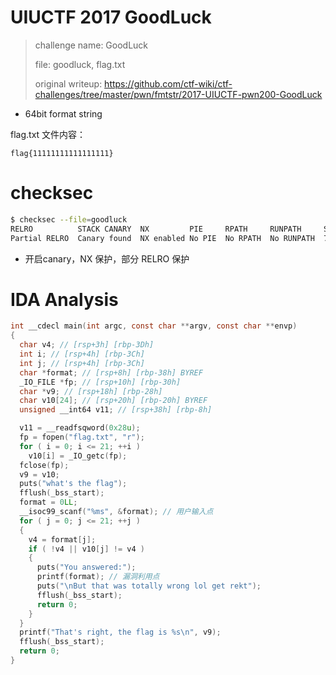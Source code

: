 # UIUCTF 2017 GoodLuck

> challenge name: GoodLuck
>
> file: goodluck, flag.txt
>
> original writeup: https://github.com/ctf-wiki/ctf-challenges/tree/master/pwn/fmtstr/2017-UIUCTF-pwn200-GoodLuck
>
> 

- 64bit format string



flag.txt 文件内容：

```
flag{11111111111111111}
```



# checksec

```bash
$ checksec --file=goodluck
RELRO          STACK CANARY  NX         PIE     RPATH     RUNPATH     Symbols     FORTIFY Fortified  Fortifiable FILE
Partial RELRO  Canary found  NX enabled No PIE  No RPATH  No RUNPATH  75) Symbols   No    0          1           goodluck
```

- 开启canary，NX 保护，部分 RELRO 保护

# IDA Analysis

```c
int __cdecl main(int argc, const char **argv, const char **envp)
{
  char v4; // [rsp+3h] [rbp-3Dh]
  int i; // [rsp+4h] [rbp-3Ch]
  int j; // [rsp+4h] [rbp-3Ch]
  char *format; // [rsp+8h] [rbp-38h] BYREF
  _IO_FILE *fp; // [rsp+10h] [rbp-30h]
  char *v9; // [rsp+18h] [rbp-28h]
  char v10[24]; // [rsp+20h] [rbp-20h] BYREF
  unsigned __int64 v11; // [rsp+38h] [rbp-8h]

  v11 = __readfsqword(0x28u);
  fp = fopen("flag.txt", "r");
  for ( i = 0; i <= 21; ++i )
    v10[i] = _IO_getc(fp);
  fclose(fp);
  v9 = v10;
  puts("what's the flag");
  fflush(_bss_start);
  format = 0LL;
  __isoc99_scanf("%ms", &format); // 用户输入点
  for ( j = 0; j <= 21; ++j )
  {
    v4 = format[j];
    if ( !v4 || v10[j] != v4 )
    {
      puts("You answered:");
      printf(format); // 漏洞利用点
      puts("\nBut that was totally wrong lol get rekt");
      fflush(_bss_start);
      return 0;
    }
  }
  printf("That's right, the flag is %s\n", v9);
  fflush(_bss_start);
  return 0;
}
```


